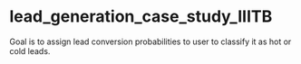 # lead_generation_case_study_IIITB
Goal is to assign lead conversion probabilities to user to classify it as hot or cold leads.
